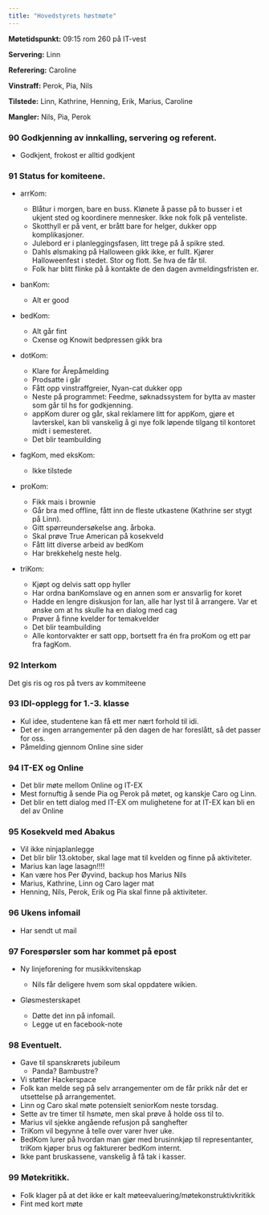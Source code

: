 ```yaml
---
title: "Hovedstyrets høstmøte"
---
```


**Møtetidspunkt:** 09:15 rom 260 på IT-vest

**Servering:** Linn

**Referering:** Caroline

**Vinstraff:** Perok, Pia, Nils

**Tilstede:** Linn, Kathrine, Henning, Erik, Marius, Caroline

**Mangler:** Nils, Pia, Perok

### 90 Godkjenning av innkalling, servering og referent.

* Godkjent, frokost er alltid godkjent

### 91 Status for komiteene.

- arrKom:

    * Blåtur i morgen, bare en buss. Klønete å passe på to busser i et ukjent sted og koordinere mennesker. Ikke nok folk på venteliste.
    * Skotthyll er på vent, er brått bare for helger, dukker opp komplikasjoner.
    * Julebord er i planleggingsfasen, litt trege på å spikre sted. 
    * Dahls ølsmaking på Halloween gikk ikke, er fullt. Kjører Halloweenfest i stedet. Stor og flott. Se hva de får til. 
    * Folk har blitt flinke på å kontakte de den dagen avmeldingsfristen er. 

- banKom:

    * Alt er good

- bedKom:

    * Alt går fint
    * Cxense og Knowit bedpressen gikk bra

- dotKom:

    * Klare for Årepåmelding
    * Prodsatte i går
    * Fått opp vinstraffgreier, Nyan-cat dukker opp
    * Neste på programmet: Feedme, søknadssystem for bytta av master som går til hs for godkjenning. 
    * appKom durer og går, skal reklamere litt for appKom, gjøre et lavterskel, kan bli vanskelig å gi nye folk løpende tilgang til kontoret midt i semesteret. 
    * Det blir teambuilding

- fagKom, med eksKom: 

    * Ikke tilstede

- proKom:

    * Fikk mais i brownie
    * Går bra med offline, fått inn de fleste utkastene (Kathrine ser stygt på Linn). 
    * Gitt spørreundersøkelse ang. årboka. 
    * Skal prøve True American på kosekveld
    * Fått litt diverse arbeid av bedKom
    * Har brekkehelg neste helg. 

- triKom:

    * Kjøpt og delvis satt opp hyller 
    * Har ordna banKomslave og en annen som er ansvarlig for koret
    * Hadde en lengre diskusjon for lan, alle har lyst til å arrangere. Var et ønske om at hs skulle ha en dialog med cag
    * Prøver å finne kvelder for temakvelder
    * Det blir teambuilding
    * Alle kontorvakter er satt opp, bortsett fra én fra proKom og ett par fra fagKom.

### 92 Interkom

Det gis ris og ros på tvers av kommiteene

### 93 IDI-opplegg for 1.-3. klasse

* Kul idee, studentene kan få ett mer nært forhold til idi. 
* Det er ingen arrangementer på den dagen de har foreslått, så det passer for oss. 
* Påmelding gjennom Online sine sider

### 94 IT-EX og Online

* Det blir møte mellom Online og IT-EX 
* Mest fornuftig å sende Pia og Perok på møtet, og kanskje Caro og Linn. 
* Det blir en tett dialog med IT-EX om mulighetene for at IT-EX kan bli en del av Online

### 95 Kosekveld med Abakus

* Vil ikke ninjaplanlegge
* Det blir blir 13.oktober, skal lage mat til kvelden og finne på aktiviteter. 
* Marius kan lage lasagn!!!! 
* Kan være hos Per Øyvind, backup hos Marius Nils
* Marius, Kathrine, Linn og Caro lager mat
* Henning, Nils, Perok, Erik og Pia skal finne på aktiviteter.

### 96 Ukens infomail

* Har sendt ut mail

### 97 Forespørsler som har kommet på epost

* Ny linjeforening for musikkvitenskap
    * Nils får deligere hvem som skal oppdatere wikien. 

* Gløsmesterskapet
    * Døtte det inn på infomail. 
    * Legge ut en facebook-note

### 98 Eventuelt.

* Gave til spanskrørets jubileum 
    * Panda? Bambustre? 
* Vi støtter Hackerspace
* Folk kan melde seg på selv arrangementer om de får prikk når det er utsettelse på arrangementet. 
* Linn og Caro skal møte potensielt seniorKom neste torsdag. 
* Sette av tre timer til hsmøte, men skal prøve å holde oss til to.
* Marius vil sjekke angående refusjon på sanghefter
* TriKom vil begynne å telle over varer hver uke. 
* BedKom lurer på hvordan man gjør med brusinnkjøp til representanter, triKom kjøper brus og fakturerer bedKom internt. 
* Ikke pant bruskassene, vanskelig å få tak i kasser. 


### 99 Møtekritikk.

* Folk klager på at det ikke er kalt møteevaluering/møtekonstruktivkritikk
* Fint med kort møte